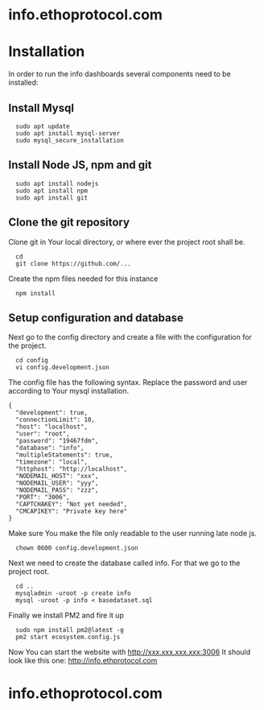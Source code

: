 # info.ethoprotocol.com
# Installation
In order to run the info dashboards several components need to be installed:

## Install Mysql
```
  sudo apt update
  sudo apt install mysql-server
  sudo mysql_secure_installation 
```  

## Install Node JS, npm and git
```
  sudo apt install nodejs
  sudo apt install npm
  sudo apt install git
```  

## Clone the git repository
Clone git in Your local directory, or where ever the project root shall be.
```
  cd
  git clone https://github.com/...
```

Create the npm files needed for this instance
```
  npm install
```


## Setup configuration and database
Next go to the config directory and create a file with the configuration for the project.
```
  cd config
  vi config.development.json
```

The config file has the following syntax. Replace the password and user according to Your mysql installation.
```
{
  "development": true,
  "connectionLimit": 10,
  "host": "localhost",
  "user": "root",
  "password": "19467fdm",
  "database": "info",
  "multipleStatements": true,
  "timezone": "local",
  "httphost": "http://localhost",
  "NODEMAIL_HOST": "xxx",
  "NODEMAIL_USER": "yyy",
  "NODEMAIL_PASS": "zzz",
  "PORT": "3006",
  "CAPTCHAKEY": "Not yet needed",
  "CMCAPIKEY": "Private key here"
}
```

Make sure You make the file only readable to the user running late node js.
```
  chown 0600 config.development.json
```

Next we need to create the database called info. For that we go to the project root.
```
  cd ..
  mysqladmin -uroot -p create info
  mysql -uroot -p info < basedataset.sql
```

Finally we install PM2 and fire it up
```
  sudo npm install pm2@latest -g
  pm2 start ecosystem.config.js 
```

Now You can start the website with http://xxx.xxx.xxx.xxx:3006
It should look like this one: http://info.ethprotocol.com

# info.ethoprotocol.com

